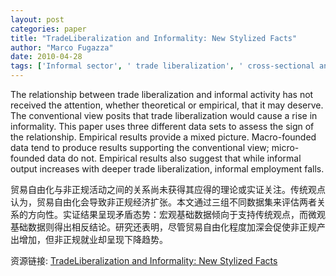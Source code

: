 ```yaml
---
layout: post
categories: paper
title: "TradeLiberalization and Informality: New Stylized Facts"
author: "Marco Fugazza"
date: 2010-04-28
tags: ['Informal sector', ' trade liberalization', ' cross-sectional analysis', ' time series analysis', ' panel analysis']
---
```


The relationship between trade liberalization and informal activity has not received the attention, whether theoretical or empirical, that it may deserve. The conventional view posits that trade liberalization would cause a rise in informality. This paper uses three different data sets to assess the sign of the relationship. Empirical results provide a mixed picture. Macro-founded data tend to produce results supporting the conventional view; micro-founded data do not. Empirical results also suggest that while informal output increases with deeper trade liberalization, informal employment falls.

贸易自由化与非正规活动之间的关系尚未获得其应得的理论或实证关注。传统观点认为，贸易自由化会导致非正规经济扩张。本文通过三组不同数据集来评估两者关系的方向性。实证结果呈现矛盾态势：宏观基础数据倾向于支持传统观点，而微观基础数据则得出相反结论。研究还表明，尽管贸易自由化程度加深会促使非正规产出增加，但非正规就业却呈现下降趋势。

资源链接: [TradeLiberalization and Informality: New Stylized Facts](https://papers.ssrn.com/sol3/papers.cfm?abstract_id=1596030)

